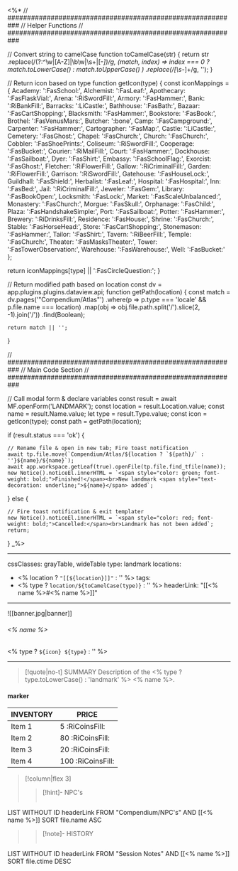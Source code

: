 <%*
// ###########################################################
//                        Helper Functions
// ###########################################################

// Convert string to camelCase
function toCamelCase(str) {
  return str
    .replace(/(?:^\w|[A-Z]|\b\w|\s+|[-_])/g, (match, index) =>
      index === 0 ? match.toLowerCase() : match.toUpperCase()
    )
    .replace(/[\s-_]+/g, '');
}

// Return icon based on type
function getIcon(type) {
  const iconMappings = {
    Academy: ':FasSchool:',
    Alchemist: ':FasLeaf:',
    Apothecary: ':FasFlaskVial:',
    Arena: ':RiSwordFill:',
    Armory: ':FasHammer:',
    Bank: ':RiBankFill:',
    Barracks: ':LiCastle:',
    Bathhouse: ':FasBath:',
    Bazaar: ':FasCartShopping:',
    Blacksmith: ':FasHammer:',
    Bookstore: ':FasBook:',
    Brothel: ':FasVenusMars:',
    Butcher: ':bone',
    Camp: ':FasCampground:',
    Carpenter: ':FasHammer:',
    Cartographer: ':FasMap:',
    Castle: ':LiCastle:',
    Cemetery: ':FasGhost:',
    Chapel: ':FasChurch:',
    Church: ':FasChurch:',
    Cobbler: ':FasShoePrints:',
    Coliseum: ':RiSwordFill:',
    Cooperage: ':FasBucket:',
    Courier: ':RiMailFill:',
    Court: ':FasHammer:',
    Dockhouse: ':FasSailboat:',
    Dyer: ':FasShirt:',
    Embassy: ':FasSchoolFlag:',
    Exorcist: ':FasGhost:',
    Fletcher: ':RiFlowerFill:',
    Gallow: ':RiCriminalFill:',
    Garden: ':RiFlowerFill:',
    Garrison: ':RiSwordFill:',
    Gatehouse: ':FasHouseLock:',
    Guildhall: ':FasShield:',
    Herbalist: ':FasLeaf:',
    Hospital: ':FasHospital:',
    Inn: ':FasBed:',
    Jail: ':RiCriminalFill:',
    Jeweler: ':FasGem:',
    Library: ':FasBookOpen:',
    Locksmith: ':FasLock:',
    Market: ':FasScaleUnbalanced:',
    Monastery: ':FasChurch:',
    Morgue: ':FasSkull:',
    Orphanage: ':FasChild:',
    Plaza: ':FasHandshakeSimple:',
    Port: ':FasSailboat:',
    Potter: ':FasHammer:',
    Brewery: ':RiDrinksFill:',
    Residence: ':FasHouse:',
    Shrine: ':FasChurch:',
    Stable: ':FasHorseHead:',
    Store: ':FasCartShopping:',
    Stonemason: ':FasHammer:',
    Tailor: ':FasShirt:',
    Tavern: ':RiBeerFill:',
    Temple: ':FasChurch:',
    Theater: ':FasMasksTheater:',
    Tower: ':FasTowerObservation:',
    Warehouse: ':FasWarehouse:',
    Well: ':FasBucket:'
  };

  return iconMappings[type] || ':FasCircleQuestion:';
}

// Return modified path based on location
const dv = app.plugins.plugins.dataview.api;
function getPath(location) {
	const match = dv.pages('"Compendium/Atlas"')
		.where(p => p.type === 'locale' && p.file.name === location)
		.map(obj => obj.file.path.split('/').slice(2, -1).join('/'))
		.find(Boolean);

	return match || '';
}

// ###########################################################
//                        Main Code Section
// ###########################################################

// Call modal form & declare variables
const result = await MF.openForm('LANDMARK');
const location = result.Location.value;
const name = result.Name.value;
let type = result.Type.value;
const icon = getIcon(type);
const path = getPath(location);

if (result.status === 'ok') {

    // Rename file & open in new tab; Fire toast notification
    await tp.file.move(`Compendium/Atlas/${location ? `${path}/` : ''}${name}/${name}`);
    await app.workspace.getLeaf(true).openFile(tp.file.find_tfile(name));
    new Notice().noticeEl.innerHTML = `<span style="color: green; font-weight: bold;">Finished!</span><br>New landmark <span style="text-decoration: underline;">${name}</span> added`;

} else {

    // Fire toast notification & exit templater
    new Notice().noticeEl.innerHTML = `<span style="color: red; font-weight: bold;">Cancelled:</span><br>Landmark has not been added`;
    return;
}
_%>

---
cssClasses: grayTable, wideTable
type: landmark
locations:
 - <% location ? `"[[${location}]]"` : '' %>
tags:
 - <% type ? `location/${toCamelCase(type)}` : '' %>
headerLink: "[[<% name %>#<% name %>]]"
---

![[banner.jpg|banner]]
###### <% name %>
<span class="sub2"><% type ? `${icon} ${type}` : '' %></span>
___

> [!quote|no-t] SUMMARY
> Description of the <% type ? type.toLowerCase() : 'landmark' %> <% name %>.

#### marker
| INVENTORY                  | PRICE |
| -------------------------- | ----- |
| Item 1 | 5 <span class="platinumcoin">:RiCoinsFill:</span>  |
| Item 2 | 80 <span class="goldcoin">:RiCoinsFill:</span>  |
| Item 3 | 20 <span class="silvercoin">:RiCoinsFill:</span>   |
| Item 4 | 100 <span class="coppercoin">:RiCoinsFill:</span>  |

<span class="clearfix"></span>


> [!column|flex 3]
> > [!hint]-  NPC's
> >```dataview
LIST WITHOUT ID headerLink
FROM "Compendium/NPC's" AND [[<% name %>]]
SORT file.name ASC
> 
>> [!note]- HISTORY
>>```dataview
LIST WITHOUT ID headerLink
FROM "Session Notes" AND [[<% name %>]]
SORT file.ctime DESC